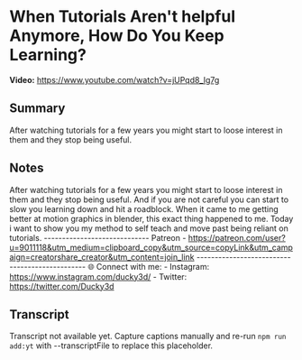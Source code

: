 # When Tutorials Aren't helpful Anymore, How Do You Keep Learning?

**Video:** https://www.youtube.com/watch?v=jUPqd8_Ig7g

## Summary
After watching tutorials for a few years you might start to loose interest in them and they stop being useful.

## Notes
After watching tutorials for a few years you might start to loose interest in them and they stop being useful. And if you are not careful you can start to slow you learning down and hit a roadblock. When it came to me getting better at motion graphics in blender, this exact thing happened to me. Today i want to show you my method to self teach and move past being reliant on tutorials. ----------------------------- Patreon - https://patreon.com/user?u=9011118&utm_medium=clipboard_copy&utm_source=copyLink&utm_campaign=creatorshare_creator&utm_content=join_link ----------------------------------------------- 🌐 Connect with me: - Instagram: https://www.instagram.com/ducky3d/ - Twitter: https://twitter.com/Ducky3d

## Transcript
Transcript not available yet. Capture captions manually and re-run `npm run add:yt` with --transcriptFile to replace this placeholder.
